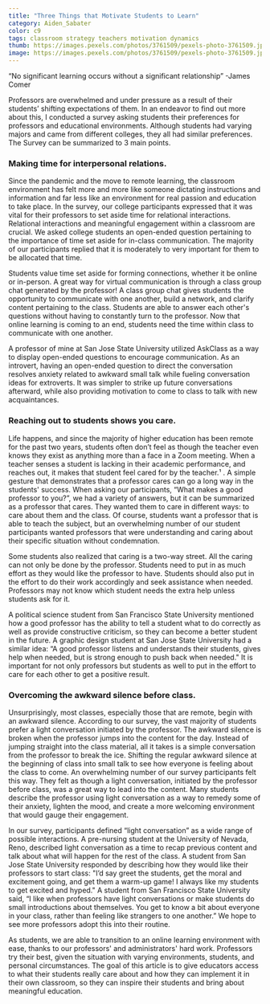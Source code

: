 ```yaml
---
title: "Three Things that Motivate Students to Learn"
category: Aiden_Sabater
color: c9
tags: classroom strategy teachers motivation dynamics
thumb: https://images.pexels.com/photos/3761509/pexels-photo-3761509.jpeg?auto=compress&cs=tinysrgb&w=350
image: https://images.pexels.com/photos/3761509/pexels-photo-3761509.jpeg?auto=compress&cs=tinysrgb&w=600
---
```

“No significant learning occurs without a significant relationship” 
-James Comer 

<!--more-->

Professors are overwhelmed and under pressure as a result of their students’ shifting expectations of them. In an endeavor to find out more about this, I conducted a survey asking students their preferences for professors and educational environments. Although students had varying majors and came from different colleges, they all had similar preferences. The Survey can be summarized to 3 main points. 

### Making time for interpersonal relations. 

Since the pandemic and the move to remote learning, the classroom environment has felt more and more like someone dictating instructions and information and far less like an environment for real passion and education to take place. In the survey, our college participants expressed that it was vital for their professors to set aside time for relational interactions. Relational interactions and meaningful engagement within a classroom are crucial. We asked college students an open-ended question pertaining to the importance of time set aside for in-class communication. The majority of our participants replied that it is moderately to very important for them to be allocated that time. 

Students value time set aside for forming connections, whether it be online or in-person. A great way for virtual communication is through a class group chat generated by the professor! A class group chat gives students the opportunity to communicate with one another, build a network, and clarify content pertaining to the class. Students are able to answer each other's questions without having to constantly turn to the professor. Now that online learning is coming to an end, students need the time within class to communicate with one another. 

A professor of mine at San Jose State University utilized AskClass as a way to display open-ended questions to encourage communication. As an introvert, having an open-ended question to direct the conversation resolves anxiety related to awkward small talk while fueling conversation ideas for extroverts. It was simpler to strike up future conversations afterward, while also providing motivation to come to class to talk with new acquaintances. 

### Reaching out to students shows you care. 

Life happens, and since the majority of higher education has been remote for the past two years, students often don’t feel as though the teacher even knows they exist as anything more than a face in a Zoom meeting. When a teacher senses a student is lacking in their academic performance, and reaches out, it makes that student feel cared for by the teacher.¹ . A simple gesture that demonstrates that a professor cares can go a long way in the students' success. When asking our participants, “What makes a good professor to you?”, we had a variety of answers, but it can be summarized as a professor that cares. They wanted them to care in different ways: to care about them and the class. Of course, students want a professor that is able to teach the subject, but an overwhelming number of our student participants wanted professors that were understanding and caring about their specific situation without condemnation. 

Some students also realized that caring is a two-way street. All the caring can not only be done by the professor. Students need to put in as much effort as they would like the professor to have. Students should also put in the effort to do their work accordingly and seek assistance when needed. Professors may not know which student needs the extra help unless students ask for it. 

A political science student from San Francisco State University mentioned how a good professor has the ability to tell a student what to do correctly as well as provide constructive criticism, so they can become a better student in the future. A graphic design student at San Jose State University had a similar idea: “A good professor listens and understands their students, gives help when needed, but is strong enough to push back when needed." It is important for not only professors but students as well to put in the effort to care for each other to get a positive result. 

### Overcoming the awkward silence before class. 
Unsurprisingly, most classes, especially those that are remote, begin with an awkward silence. According to our survey, the vast majority of students prefer a light conversation initiated by the professor. The awkward silence is broken when the professor jumps into the content for the day. Instead of jumping straight into the class material, all it takes is a simple conversation from the professor to break the ice. Shifting the regular awkward silence at the beginning of class into small talk to see how everyone is feeling about the class to come. An overwhelming number of our survey participants felt this way. They felt as though a light conversation, initiated by the professor before class, was a great way to lead into the content. Many students describe the professor using light conversation as a way to remedy some of their anxiety, lighten the mood, and create a more welcoming environment that would gauge their engagement. 

In our survey, participants defined “light conversation” as a wide range of possible interactions. A pre-nursing student at the University of Nevada, Reno, described light conversation as a time to recap previous content and talk about what will happen for the rest of the class. A student from San Jose State University responded by describing how they would like their professors to start class: "I’d say greet the students, get the moral and excitement going, and get them a warm-up game! I always like my students to get excited and hyped." A student from San Francisco State University said, “I like when professors have light conversations or make students do small introductions about themselves. You get to know a bit about everyone in your class, rather than feeling like strangers to one another.” We hope to see more professors adopt this into their routine. 

As students, we are able to transition to an online learning environment with ease, thanks to our professors' and administrators' hard work. Professors try their best, given the situation with varying environments, students, and personal circumstances. The goal of this article is to give educators access to what their students really care about and how they can implement it in their own classroom, so they can inspire their students and bring about meaningful education. 


